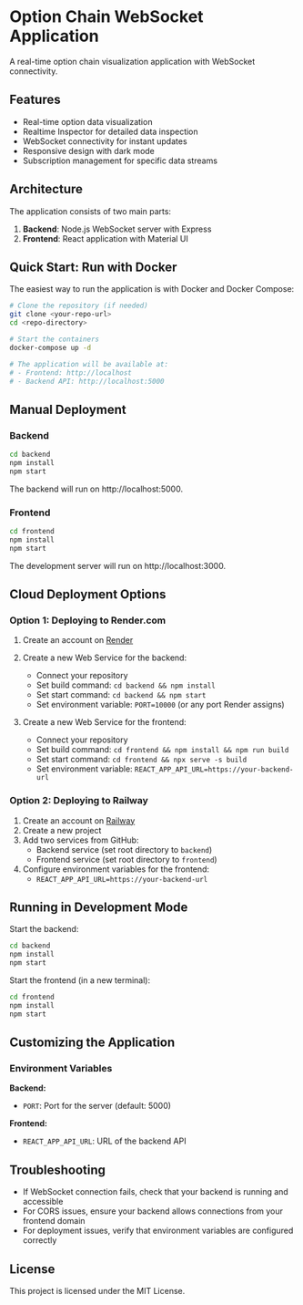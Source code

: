 # Option Chain WebSocket Application

A real-time option chain visualization application with WebSocket connectivity.

## Features

- Real-time option data visualization
- Realtime Inspector for detailed data inspection
- WebSocket connectivity for instant updates
- Responsive design with dark mode
- Subscription management for specific data streams

## Architecture

The application consists of two main parts:

1. **Backend**: Node.js WebSocket server with Express
2. **Frontend**: React application with Material UI

## Quick Start: Run with Docker

The easiest way to run the application is with Docker and Docker Compose:

```bash
# Clone the repository (if needed)
git clone <your-repo-url>
cd <repo-directory>

# Start the containers
docker-compose up -d

# The application will be available at:
# - Frontend: http://localhost
# - Backend API: http://localhost:5000
```

## Manual Deployment

### Backend

```bash
cd backend
npm install
npm start
```

The backend will run on http://localhost:5000.

### Frontend

```bash
cd frontend
npm install
npm start
```

The development server will run on http://localhost:3000.

## Cloud Deployment Options

### Option 1: Deploying to Render.com

1. Create an account on [Render](https://render.com)
2. Create a new Web Service for the backend:
   - Connect your repository
   - Set build command: `cd backend && npm install`
   - Set start command: `cd backend && npm start`
   - Set environment variable: `PORT=10000` (or any port Render assigns)

3. Create a new Web Service for the frontend:
   - Connect your repository
   - Set build command: `cd frontend && npm install && npm run build`
   - Set start command: `cd frontend && npx serve -s build`
   - Set environment variable: `REACT_APP_API_URL=https://your-backend-url`

### Option 2: Deploying to Railway

1. Create an account on [Railway](https://railway.app)
2. Create a new project
3. Add two services from GitHub:
   - Backend service (set root directory to `backend`)
   - Frontend service (set root directory to `frontend`)
4. Configure environment variables for the frontend:
   - `REACT_APP_API_URL=https://your-backend-url`

## Running in Development Mode

Start the backend:
```bash
cd backend
npm install
npm start
```

Start the frontend (in a new terminal):
```bash
cd frontend
npm install
npm start
```

## Customizing the Application

### Environment Variables

**Backend:**
- `PORT`: Port for the server (default: 5000)

**Frontend:**
- `REACT_APP_API_URL`: URL of the backend API

## Troubleshooting

- If WebSocket connection fails, check that your backend is running and accessible
- For CORS issues, ensure your backend allows connections from your frontend domain
- For deployment issues, verify that environment variables are configured correctly

## License

This project is licensed under the MIT License.
